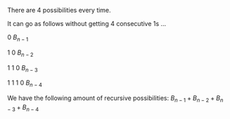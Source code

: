 There are 4 possibilities every time.

It can go as follows without getting 4 consecutive 1s $\ldots$

0 $B_{n-1}$

1 0 $B_{n-2}$

1 1 0 $B_{n-3}$

1 1 1 0 $B_{n-4}$

We have the following amount of recursive possibilities: $B_{n-1}+B_{n-2}+B_{n-3}+B_{n-4}$